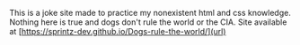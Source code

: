 This is a joke site made to practice my nonexistent html and css knowledge.
Nothing here is true and dogs don't rule the world or the CIA.
Site available at [https://sprintz-dev.github.io/Dogs-rule-the-world/](url)
